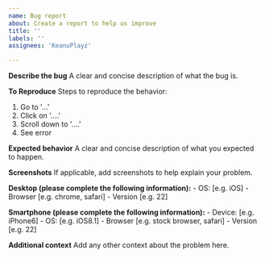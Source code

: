```yaml
---
name: Bug report
about: Create a report to help us improve
title: ''
labels: ''
assignees: 'KeanuPlayz'

---
```


**Describe the bug**
A clear and concise description of what the bug is.

**To Reproduce**
Steps to reproduce the behavior:
1. Go to '...'
2. Click on '....'
3. Scroll down to '....'
4. See error

**Expected behavior**
A clear and concise description of what you expected to happen.

**Screenshots**
If applicable, add screenshots to help explain your problem.

**Desktop (please complete the following information):**
    - OS: [e.g. iOS]
    - Browser [e.g. chrome, safari]
    - Version [e.g. 22]

**Smartphone (please complete the following information):**
    - Device: [e.g. iPhone6]
    - OS: [e.g. iOS8.1]
    - Browser [e.g. stock browser, safari]
    - Version [e.g. 22]

**Additional context**
Add any other context about the problem here.
        